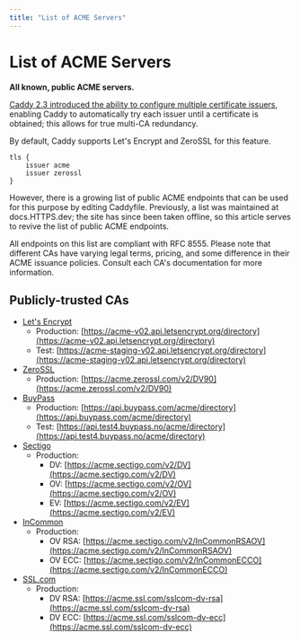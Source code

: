 ```yaml
---
title: "List of ACME Servers"
---
```


# List of ACME Servers

**All known, public ACME servers.**

[Caddy 2.3 introduced the ability to configure multiple certificate issuers](https://github.com/caddyserver/caddy/pull/3862), enabling Caddy to automatically try each issuer until a certificate is obtained; this allows for true multi-CA redundancy.

By default, Caddy supports Let's Encrypt and ZeroSSL for this feature. 

```
tls {
	issuer acme
	issuer zerossl
}
```

However, there is a growing list of public ACME endpoints that can be used for this purpose by editing Caddyfile. Previously, a list was maintained at docs.HTTPS.dev; the site has since been taken offline, so this article serves to revive the list of public ACME endpoints.

All endpoints on this list are compliant with RFC 8555. Please note that different CAs have varying legal terms, pricing, and some difference in their ACME issuance policies. Consult each CA's documentation for more information.

## Publicly-trusted CAs

* [Let's Encrypt](https://letsencrypt.org)
  * Production: [https://acme-v02.api.letsencrypt.org/directory](https://acme-v02.api.letsencrypt.org/directory)
  * Test: [https://acme-staging-v02.api.letsencrypt.org/directory](https://acme-staging-v02.api.letsencrypt.org/directory)
* [ZeroSSL](https://zerossl.com/documentation/acme/)
  * Production: [https://acme.zerossl.com/v2/DV90](https://acme.zerossl.com/v2/DV90)
* [BuyPass](https://www.buypass.com/ssl/products/acme)
  * Production: [https://api.buypass.com/acme/directory](https://api.buypass.com/acme/directory)
  * Test: [https://api.test4.buypass.no/acme/directory](https://api.test4.buypass.no/acme/directory)
* [Sectigo](https://sectigo.com/resource-library/sectigos-acme-automation)
  * Production:
    * DV: [https://acme.sectigo.com/v2/DV](https://acme.sectigo.com/v2/DV)
    * OV: [https://acme.sectigo.com/v2/OV](https://acme.sectigo.com/v2/OV)
    * EV: [https://acme.sectigo.com/v2/EV](https://acme.sectigo.com/v2/EV)
* [InCommon](https://support.sectigo.com/Com_KnowledgeDetailPage?Id=kA01N000000bvYj)
  * Production:
    * OV RSA: [https://acme.sectigo.com/v2/InCommonRSAOV](https://acme.sectigo.com/v2/InCommonRSAOV)
    * OV ECC: [https://acme.sectigo.com/v2/InCommonECCO](https://acme.sectigo.com/v2/InCommonECCO)
* [SSL.com](https://www.ssl.com/guide/ssl-tls-certificate-issuance-and-revocation-with-acme/)
  * Production:
    * DV RSA: [https://acme.ssl.com/sslcom-dv-rsa](https://acme.ssl.com/sslcom-dv-rsa)
    * DV ECC: [https://acme.ssl.com/sslcom-dv-ecc](https://acme.ssl.com/sslcom-dv-ecc)
